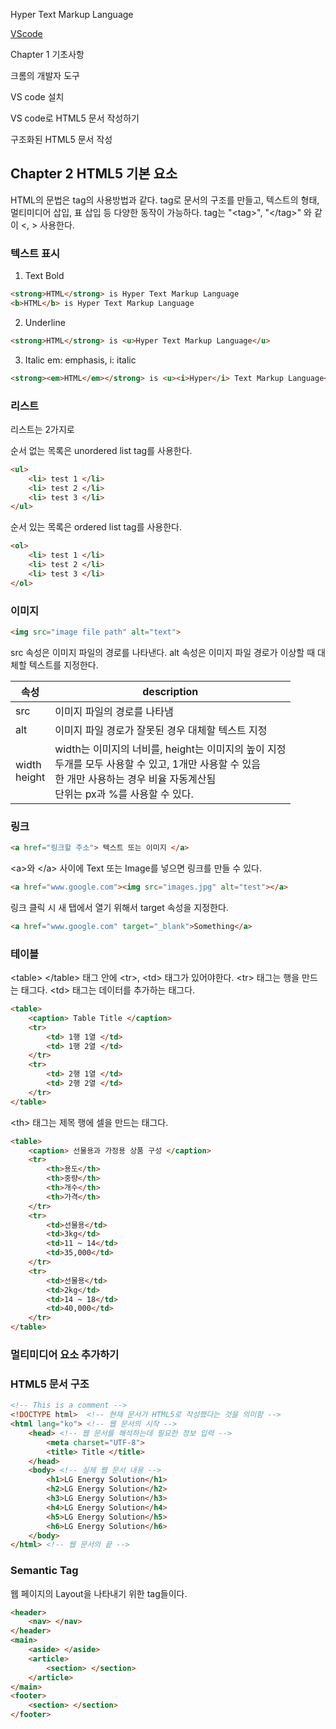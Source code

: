 Hyper Text Markup Language

[VScode](./VScode#VScode-설치)

Chapter 1 기초사항  

크롬의 개발자 도구  

VS code 설치  

VS code로 HTML5 문서 작성하기  

구조화된 HTML5 문서 작성  


## Chapter 2 HTML5 기본 요소 

HTML의 문법은 tag의 사용방법과 같다. tag로 문서의 구조를 만들고, 텍스트의 형태, 멀티미디어 삽입, 표 삽입  등 다양한 동작이 가능하다. 
tag는 "\<tag\>", "\</tag\>" 와 같이 <, > 사용한다.  

### 텍스트 표시  

1. Text Bold
```html
<strong>HTML</strong> is Hyper Text Markup Language
<b>HTML</b> is Hyper Text Markup Language
```
2. Underline
```html
<strong>HTML</strong> is <u>Hyper Text Markup Language</u>
```
3. Italic
em: emphasis, i: italic
```html
<strong><em>HTML</em></strong> is <u><i>Hyper</i> Text Markup Language</u>
```

### 리스트  
리스트는 2가지로

순서 없는 목록은 unordered list tag를 사용한다.
``` html
<ul>
	<li> test 1 </li>
	<li> test 2 </li>
	<li> test 3 </li>
</ul>
```

순서 있는 목록은 ordered list tag를 사용한다.
``` html
<ol>
	<li> test 1 </li>
	<li> test 2 </li>
	<li> test 3 </li>
</ol>
```



### 이미지  
```html
<img src="image file path" alt="text">
```
src 속성은 이미지 파일의 경로를 나타낸다. 
alt 속성은 이미지 파일 경로가 이상할 때 대체할 텍스트를 지정한다.

|속성|description|
|-|-|
|src|이미지 파일의 경로를 나타냄|
|alt|이미지 파일 경로가 잘못된 경우 대체할 텍스트 지정|
|width<br>height|width는 이미지의 너비를, height는 이미지의 높이 지정<br>두개를 모두 사용할 수 있고, 1개만 사용할 수 있음<br>한 개만 사용하는 경우 비율 자동계산됨<br>단위는 px과 %를 사용할 수 있다.|



### 링크  
``` HTML
<a href="링크할 주소"> 텍스트 또는 이미지 </a>
```

\<a\>와 \</a\> 사이에 Text 또는 Image를 넣으면 링크를 만들 수 있다.
``` HTML
<a href="www.google.com"><img src="images.jpg" alt="test"></a>
```

링크 클릭 시 새 탭에서 열기 위해서 target 속성을 지정한다.
``` HTML
<a href="www.google.com" target="_blank">Something</a>
```

### 테이블  
\<table\> \</table\> 태그 안에 \<tr\>, \<td\> 태그가 있어야한다. 
\<tr\> 태그는 행을 만드는 태그다. 
\<td\> 태그는 데이터를 추가하는 태그다. 

``` HTML
<table>
	<caption> Table Title </caption>
	<tr>
		<td> 1행 1열 </td>
		<td> 1행 2열 </td>
	</tr>
	<tr>
		<td> 2행 1열 </td>
		<td> 2행 2열 </td>
	</tr>
</table>
```

\<th\> 태그는 제목 행에 셀을 만드는 태그다.
``` HTML
<table>
	<caption> 선물용과 가정용 상품 구성 </caption>
	<tr>
		<th>용도</th>
		<th>중량</th>
		<th>개수</th>
		<th>가격</th>
	</tr>
	<tr>
		<td>선물용</td>
		<td>3kg</td>
		<td>11 ~ 14</td>
		<td>35,000</td>
	</tr>
	<tr>
		<td>선물용</td>
		<td>2kg</td>
		<td>14 ~ 18</td>
		<td>40,000</td>
	</tr>
</table>
```

### 멀티미디어 요소 추가하기  


### HTML5 문서 구조
``` html
<!-- This is a comment -->
<!DOCTYPE html>  <!-- 현재 문서가 HTML5로 작성했다는 것을 의미함 -->
<html lang="ko"> <!-- 웹 문서의 시작 -->
	<head> <!-- 웹 문서를 해석하는데 필요한 정보 입력 -->
		<meta charset="UTF-8">
		<title> Title </title>
	</head>
	<body> <!-- 실제 웹 문서 내용 -->
		<h1>LG Energy Solution</h1>
		<h2>LG Energy Solution</h2>
		<h3>LG Energy Solution</h3>
		<h4>LG Energy Solution</h4>
		<h5>LG Energy Solution</h5>
		<h6>LG Energy Solution</h6>
	</body>
</html> <!-- 웹 문서의 끝 -->
```

### Semantic Tag
웹 페이지의 Layout을 나타내기 위한 tag들이다. 
``` HTML
<header>
	<nav> </nav>
</header>
<main>
	<aside> </aside>
	<article>
		<section> </section>
	</article>
</main>
<footer>
	<section> </section>
</footer>
```

